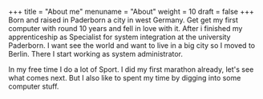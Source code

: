 +++
title = "About me"
menuname = "About"
weight = 10
draft = false
+++
Born and raised in Paderborn a city in west Germany. Get get my first computer with round 10 years and fell in love with it. After i finished my apprenticeship as Specialist for system integration at the university Paderborn. I want see the world and want to live in a big city so I moved to Berlin. There I start working as system administrator.

In my free time I do a lot of Sport. I did my first marathon already, let's see what comes next. But I also like to spent my time by digging into some computer stuff. 
